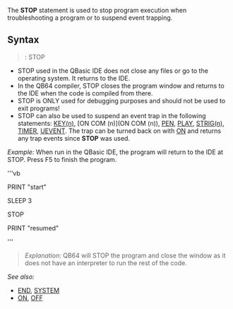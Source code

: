 The **STOP** statement is used to stop program execution when troubleshooting a program or to suspend event trapping.


## Syntax

> : STOP


* STOP used in the QBasic IDE does not close any files or go to the operating system. It returns to the IDE.
* In the QB64 compiler, STOP closes the program window and returns to the IDE when the code is compiled from there.
* STOP is ONLY used for debugging purposes and should not be used to exit programs!
* STOP can also be used to suspend an event trap in the following statements: [KEY(n)](KEY(n)), [ON COM (n)](ON COM (n)), [PEN](PEN), [PLAY](PLAY), [STRIG(n)](STRIG(n)), [TIMER](TIMER), [UEVENT](UEVENT). The trap can be turned back on with [ON](ON) and returns any trap events since **STOP** was used.


*Example:* When run in the QBasic IDE, the program will return to the IDE at STOP. Press F5 to finish the program.

'''vb

PRINT "start"

SLEEP 3

STOP

PRINT "resumed"

'''
>  *Explanation:* QB64 will STOP the program and close the window as it does not have an interpreter to run the rest of the code.


*See also:* 
* [END](END), [SYSTEM](SYSTEM)
* [ON](ON), [OFF](OFF)




